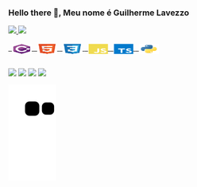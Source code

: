 ### Hello there 👋, Meu nome é Guilherme Lavezzo

<div>
  <a href="https://github.com/Godofin">
  <img height="180em" src="https://github-readme-stats.vercel.app/api?username=Godofin&show_icons=true&theme=tokyonight&include_all_commits=true&count_private=true"/>
  <img height="180em" src="https://github-readme-stats.vercel.app/api/top-langs/?username=Godofin&layout=compact&langs_count=16&theme=tokyonight"/>
<div>
<div style="display: inline_block"><br>
  <code> <img align="center" alt="Csharp" height="20" width="40" src="https://raw.githubusercontent.com/devicons/devicon/master/icons/csharp/csharp-original.svg"></code>
  <code> <img align="center" alt="HTML" height="20" width="40" src="https://raw.githubusercontent.com/devicons/devicon/master/icons/html5/html5-original.svg"></code>
  <code> <img align="center" alt="CSS" height="20" width="40" src="https://raw.githubusercontent.com/devicons/devicon/master/icons/css3/css3-original.svg"></code>
  <code> <img align="center" alt="Js" height="20" width="40" src="https://raw.githubusercontent.com/devicons/devicon/master/icons/javascript/javascript-plain.svg"></code>
  <code> <img align="center" alt="Js" height="20" width="40" src="https://raw.githubusercontent.com/devicons/devicon/master/icons/typescript/typescript-plain.svg"></code>
  <code> <img align="center" alt="Python" height="20" width="40" src="https://raw.githubusercontent.com/devicons/devicon/master/icons/python/python-original.svg"></code>
</div>

   ##
 
<div> 
  <a href="https://www.instagram.com/nerd_dev/" target="_blank"><img src="https://img.shields.io/badge/-Instagram-%23E4405F?style=for-the-badge&logo=instagram&logoColor=white" target="_blank"></a>
  <a href = "mailto: guilherm909088@gmail.com"><img src="https://img.shields.io/badge/-Gmail-%23333?style=for-the-badge&logo=gmail&logoColor=white" target="_blank"></a>
  <a href="https://www.linkedin.com/in/guilherme-henrique-lavezzo-ads/" target="_blank"><img src="https://img.shields.io/badge/-LinkedIn-%230077B5?style=for-the-badge&logo=linkedin&logoColor=white" target="_blank"></a> 
  <a href="https://guilhermelavezzo.blogspot.com/" target="_blank"><img src="https://img.shields.io/badge/Blogger-FF5722?style=for-the-badge&logo=blogger&logoColor=white" target="_blank"></a> 

![Snake animation](https://github.com/Godofin/Godofin/blob/output/github-contribution-grid-snake.svg)


